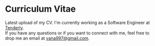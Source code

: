 # Curriculum Vitae

Latest upload of my CV. I'm currently working as a Software Engineer at [Tenderly](https://tenderly.co).  
If you have any questions or if you want to connect with me, feel free to drop me an email at vana997@gmail.com.
